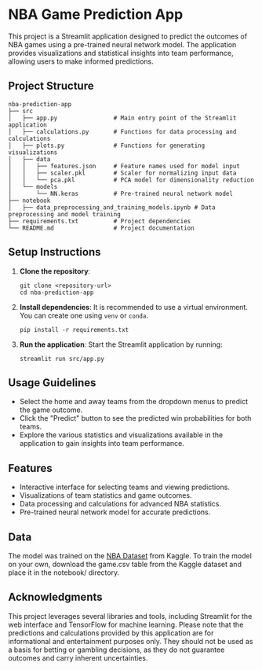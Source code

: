 # NBA Game Prediction App

This project is a Streamlit application designed to predict the outcomes of NBA games using a pre-trained neural network model. The application provides visualizations and statistical insights into team performance, allowing users to make informed predictions.

## Project Structure

```
nba-prediction-app
├── src
│   ├── app.py                # Main entry point of the Streamlit application
│   ├── calculations.py       # Functions for data processing and calculations
│   ├── plots.py              # Functions for generating visualizations
│   ├── data
│   │   ├── features.json     # Feature names used for model input
│   │   ├── scaler.pkl        # Scaler for normalizing input data
│   │   └── pca.pkl           # PCA model for dimensionality reduction
│   └── models
│       └── NN.keras          # Pre-trained neural network model
├── notebook
│   ├── data_preprocessing_and_training_models.ipynb # Data preprocessing and model training
├── requirements.txt          # Project dependencies  
└── README.md                 # Project documentation
```

## Setup Instructions

1. **Clone the repository**:
   ```
   git clone <repository-url>
   cd nba-prediction-app
   ```

2. **Install dependencies**:
   It is recommended to use a virtual environment. You can create one using `venv` or `conda`.
   ```
   pip install -r requirements.txt
   ```

3. **Run the application**:
   Start the Streamlit application by running:
   ```
   streamlit run src/app.py
   ```

## Usage Guidelines

- Select the home and away teams from the dropdown menus to predict the game outcome.
- Click the "Predict" button to see the predicted win probabilities for both teams.
- Explore the various statistics and visualizations available in the application to gain insights into team performance.

## Features

- Interactive interface for selecting teams and viewing predictions.
- Visualizations of team statistics and game outcomes.
- Data processing and calculations for advanced NBA statistics.
- Pre-trained neural network model for accurate predictions.

## Data
The model was trained on the [NBA Dataset](https://www.kaggle.com/datasets/wyattowalsh/basketball) from Kaggle. To train the model on your own, download the game.csv table from the Kaggle dataset and place it in the notebook/ directory.

## Acknowledgments

This project leverages several libraries and tools, including Streamlit for the web interface and TensorFlow for machine learning. Please note that the predictions and calculations provided by this application are for informational and entertainment purposes only. They should not be used as a basis for betting or gambling decisions, as they do not guarantee outcomes and carry inherent uncertainties.
